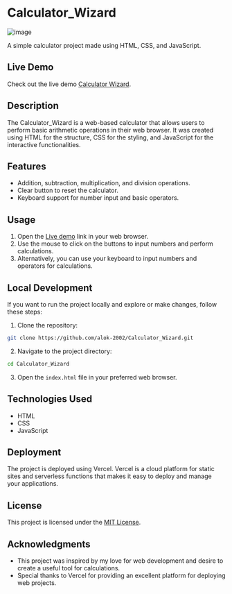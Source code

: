 # Calculator_Wizard

![image](https://github.com/Alok-2002/Calculator_Wizard/assets/93814546/fd124b8d-7de3-49f5-9382-1f1a5aa0bc26)


A simple calculator project made using HTML, CSS, and JavaScript.

## Live Demo

Check out the live demo [Calculator Wizard](https://calculator-Wizard.vercel.app).

## Description

The Calculator_Wizard is a web-based calculator that allows users to perform basic arithmetic operations in their web browser. It was created using HTML for the structure, CSS for the styling, and JavaScript for the interactive functionalities.

## Features

- Addition, subtraction, multiplication, and division operations.
- Clear button to reset the calculator.
- Keyboard support for number input and basic operators.

## Usage

1. Open the [Live demo](https://Calculator-Wizard.vercel.app) link in your web browser.
2. Use the mouse to click on the buttons to input numbers and perform calculations.
3. Alternatively, you can use your keyboard to input numbers and operators for calculations.

## Local Development

If you want to run the project locally and explore or make changes, follow these steps:

1. Clone the repository:

```bash
git clone https://github.com/alok-2002/Calculator_Wizard.git
```

2. Navigate to the project directory:

```bash
cd Calculator_Wizard
```

3. Open the `index.html` file in your preferred web browser.

## Technologies Used

- HTML
- CSS
- JavaScript

## Deployment

The project is deployed using Vercel. Vercel is a cloud platform for static sites and serverless functions that makes it easy to deploy and manage your applications.

## License

This project is licensed under the [MIT License](LICENSE).

## Acknowledgments

- This project was inspired by my love for web development and desire to create a useful tool for calculations.
- Special thanks to Vercel for providing an excellent platform for deploying web projects.
